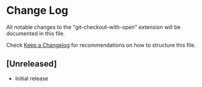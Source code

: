 # Change Log

All notable changes to the "git-checkout-with-open" extension will be documented in this file.

Check [Keep a Changelog](http://keepachangelog.com/) for recommendations on how to structure this file.

## [Unreleased]

- Initial release